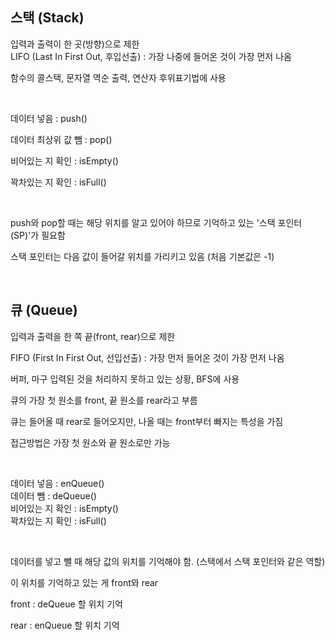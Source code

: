## 스택 (Stack)

입력과 출력이 한 곳(방향)으로 제한  
LIFO (Last In First Out, 후입선출) : 가장 나중에 들어온 것이 가장 먼저 나옴

함수의 콜스택, 문자열 역순 출력, 연산자 후위표기법에 사용

<br>

데이터 넣음 : push() 

데이터 최상위 값 뺌 : pop()

비어있는 지 확인 : isEmpty()

꽉차있는 지 확인 : isFull()

<br>

push와 pop할 때는 해당 위치를 알고 있어야 하므로 기억하고 있는 '스택 포인터(SP)'가 필요함

스택 포인터는 다음 값이 들어갈 위치를 가리키고 있음 (처음 기본값은 -1)

<br>

## 큐 (Queue)

입력과 출력을 한 쪽 끝(front, rear)으로 제한

FIFO (First In First Out, 선입선출) : 가장 먼저 들어온 것이 가장 먼저 나옴

버퍼, 마구 입력된 것을 처리하지 못하고 있는 상황, BFS에 사용 


큐의 가장 첫 원소를 front, 끝 원소를 rear라고 부름

큐는 들어올 때 rear로 들어오지만, 나올 때는 front부터 빠지는 특성을 가짐

접근방법은 가장 첫 원소와 끝 원소로만 가능  

<br>

데이터 넣음 : enQueue()  
데이터 뺌 : deQueue()  
비어있는 지 확인 : isEmpty()  
꽉차있는 지 확인 : isFull()  

<br>

데이터를 넣고 뺄 때 해당 값의 위치를 기억해야 함. (스택에서 스택 포인터와 같은 역할)

이 위치를 기억하고 있는 게 front와 rear

front : deQueue 할 위치 기억

rear : enQueue 할 위치 기억

